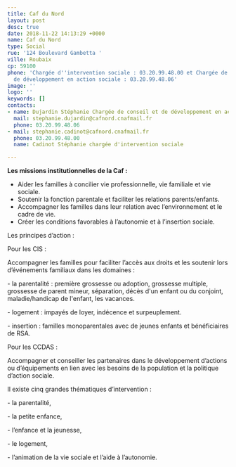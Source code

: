 ```yaml
---
title: Caf du Nord
layout: post
desc: true
date: 2018-11-22 14:13:29 +0000
name: Caf du Nord
type: Social
rue: '124 Boulevard Gambetta '
ville: Roubaix
cp: 59100
phone: 'Chargée d''intervention sociale : 03.20.99.48.00 et Chargée de conseil et
  de développement en action sociale : 03.20.99.48.06'
image: ''
logo: ''
keywords: []
contacts:
- name: Dujardin Stéphanie Chargée de conseil et de développement en action sociale
  mail: stephanie.dujardin@cafnord.cnafmail.fr
  phone: 03.20.99.48.06
- mail: stephanie.cadinot@cafnord.cnafmail.fr
  phone: 03.20.99.48.00
  name: Cadinot Stéphanie chargée d'intervention sociale

---
```

**Les missions institutionnelles de la Caf :** 

* Aider les familles à concilier vie professionnelle, vie familiale et vie sociale.
* Soutenir la fonction parentale et faciliter les relations parents/enfants.
* Accompagner les familles dans leur relation avec l’environnement et le cadre de vie.
* Créer les conditions favorables à l’autonomie et à l’insertion sociale.

Les principes d’action : 

Pour les CIS : 

Accompagner les familles pour faciliter l’accès aux droits et les soutenir lors d’événements familiaux dans les domaines : 

\- la parentalité : première grossesse ou adoption, grossesse multiple, grossesse de parent mineur, séparation, décès d'un enfant ou du conjoint, maladie/handicap de l'enfant, les vacances.

\-  logement : impayés de loyer, indécence et surpeuplement.

\-  insertion : familles monoparentales avec de jeunes enfants et bénéficiaires de RSA.

Pour les CCDAS : 

Accompagner et conseiller les partenaires dans le développement d’actions ou d’équipements en lien avec les besoins de la population et la politique d’action sociale. 

Il existe cinq grandes thématiques d’intervention : 

\- la parentalité,

\- la petite enfance,

\- l’enfance et la jeunesse, 

\- le logement, 

\- l’animation de la vie sociale et l’aide à l’autonomie.